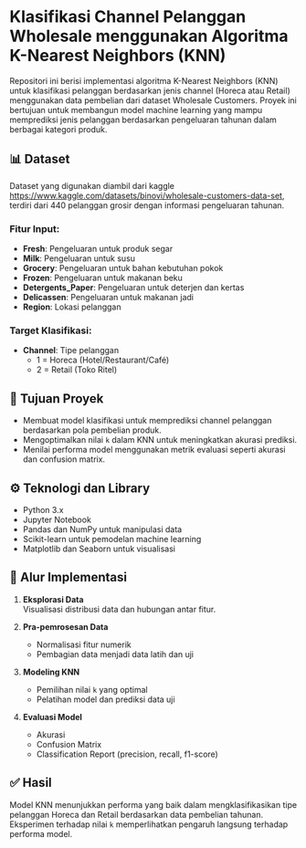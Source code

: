 # Klasifikasi Channel Pelanggan Wholesale menggunakan Algoritma K-Nearest Neighbors (KNN)

Repositori ini berisi implementasi algoritma K-Nearest Neighbors (KNN) untuk klasifikasi pelanggan berdasarkan jenis channel (Horeca atau Retail) menggunakan data pembelian dari dataset Wholesale Customers. Proyek ini bertujuan untuk membangun model machine learning yang mampu memprediksi jenis pelanggan berdasarkan pengeluaran tahunan dalam berbagai kategori produk.

## 📊 Dataset

Dataset yang digunakan diambil dari kaggle https://www.kaggle.com/datasets/binovi/wholesale-customers-data-set, terdiri dari 440 pelanggan grosir dengan informasi pengeluaran tahunan.

### Fitur Input:
- **Fresh**: Pengeluaran untuk produk segar
- **Milk**: Pengeluaran untuk susu
- **Grocery**: Pengeluaran untuk bahan kebutuhan pokok
- **Frozen**: Pengeluaran untuk makanan beku
- **Detergents_Paper**: Pengeluaran untuk deterjen dan kertas
- **Delicassen**: Pengeluaran untuk makanan jadi
- **Region**: Lokasi pelanggan

### Target Klasifikasi:
- **Channel**: Tipe pelanggan  
  - 1 = Horeca (Hotel/Restaurant/Café)  
  - 2 = Retail (Toko Ritel)

## 🎯 Tujuan Proyek

- Membuat model klasifikasi untuk memprediksi channel pelanggan berdasarkan pola pembelian produk.
- Mengoptimalkan nilai `k` dalam KNN untuk meningkatkan akurasi prediksi.
- Menilai performa model menggunakan metrik evaluasi seperti akurasi dan confusion matrix.

## ⚙️ Teknologi dan Library

- Python 3.x
- Jupyter Notebook
- Pandas dan NumPy untuk manipulasi data
- Scikit-learn untuk pemodelan machine learning
- Matplotlib dan Seaborn untuk visualisasi

## 🔁 Alur Implementasi

1. **Eksplorasi Data**  
   Visualisasi distribusi data dan hubungan antar fitur.

2. **Pra-pemrosesan Data**  
   - Normalisasi fitur numerik  
   - Pembagian data menjadi data latih dan uji

3. **Modeling KNN**  
   - Pemilihan nilai `k` yang optimal  
   - Pelatihan model dan prediksi data uji

4. **Evaluasi Model**  
   - Akurasi  
   - Confusion Matrix  
   - Classification Report (precision, recall, f1-score)

## ✅ Hasil 

Model KNN menunjukkan performa yang baik dalam mengklasifikasikan tipe pelanggan Horeca dan Retail berdasarkan data pembelian tahunan. Eksperimen terhadap nilai `k` memperlihatkan pengaruh langsung terhadap performa model.


